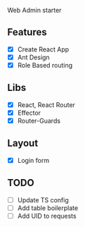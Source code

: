 Web Admin starter

## Features

- [x] Create React App
- [x] Ant Design
- [x] Role Based routing

## Libs

- [x] React, React Router
- [x] Effector
- [x] Router-Guards

## Layout

- [x] Login form

## TODO

- [ ] Update TS config
- [ ] Add table boilerplate
- [ ] Add UID to requests

